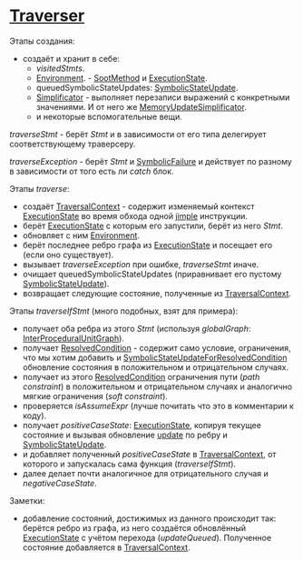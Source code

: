 # [Traverser](../../../../utbot-framework/src/main/kotlin/org/utbot/engine/Traverser.kt)

Этапы создания:
- создаёт и хранит в себe:
  - _visitedStmts_.
  - [Environment](../../../../utbot-framework/src/main/kotlin/org/utbot/engine/DataClasses.kt). - [SootMethod](../abstract/Soot.md) и [ExecutionState](ExecutionState.md).
  - queuedSymbolicStateUpdates: [SymbolicStateUpdate](SymbolicStateUpdate.md).
  - [Simplificator](../../../../utbot-framework/src/main/kotlin/org/utbot/engine/pc/Simplificator.kt) - выполняет перезаписи выражений с конкретными значениями. И от него же [MemoryUpdateSimplificator](../../../../utbot-framework/src/main/kotlin/org/utbot/engine/simplificators/MemoryUpdateSimplificator.kt).
  - и некоторые вспомогательные вещи.

_traverseStmt_ - берёт _Stmt_ и в зависимости от его типа делегирует соответствующему траверсеру.

_traverseException_ - берёт _Stmt_ и [SymbolicFailure](../../../../utbot-framework/src/main/kotlin/org/utbot/engine/DataClasses.kt) и действует по разному в зависимости от того есть ли _catch_ блок.

Этапы _traverse_:
- создаёт [TraversalContext](../../../../utbot-framework/src/main/kotlin/org/utbot/engine/TraversalContext.kt) - содержит изменяемый контекст [ExecutionState](ExecutionState.md) во время обхода одной [jimple](../abstract/Jimple.md) инструкции.
- берёт [ExecutionState](ExecutionState.md) с которым его запустили, берёт из него _Stmt_.
- обновляет с ним [Environment](../../../../utbot-framework/src/main/kotlin/org/utbot/engine/DataClasses.kt).
- берёт последнее ребро графа из [ExecutionState](ExecutionState.md) и посещает его (если оно существует).
- вызывает _traverseException_ при ошибке, _traverseStmt_ иначе.
- очищает queuedSymbolicStateUpdates (приравнивает его пустому [SymbolicStateUpdate](SymbolicStateUpdate.md)).
- возвращает следующие состояние, полученные из [TraversalContext](../../../../utbot-framework/src/main/kotlin/org/utbot/engine/TraversalContext.kt).

Этапы _traverseIfStmt_ (много подобных, взят для примера):
- получает оба ребра из этого _Stmt_ (используя _globalGraph_: [InterProceduralUnitGraph](InterProceduralUnitGraph.md)).
- получает [ResolvedCondition](../../../../utbot-framework/src/main/kotlin/org/utbot/engine/DataClasses.kt) - содержит само условие, ограничения, что мы хотим добавить и [SymbolicStateUpdateForResolvedCondition](../../../../utbot-framework/src/main/kotlin/org/utbot/engine/DataClasses.kt) обновление состояния в положительном и отрицательном случаях.
- получает из этого [ResolvedCondition](../../../../utbot-framework/src/main/kotlin/org/utbot/engine/DataClasses.kt) ограничения пути (_path constraint_) в положительном и отрицательном случаях и аналогично мягкие ограничения (_soft constraint_).
- проверяется _isAssumeExpr_ (лучше почитать что это в комментарии к коду).
- получает _positiveCaseState_: [ExecutionState](ExecutionState.md), копируя текущее состояние и вызывая обновление [update](../../../../utbot-framework/src/main/kotlin/org/utbot/engine/state/ExecutionStateUpdates.kt) по ребру и [SymbolicStateUpdate](SymbolicStateUpdate.md).
- и добавляет полученный _positiveCaseState_ в [TraversalContext](../../../../utbot-framework/src/main/kotlin/org/utbot/engine/TraversalContext.kt), от которого и запускалась сама функция (_traverseIfStmt_).
- далее делает почти аналогичное для отрицательного случая и _negativeCaseState_.

Заметки:
- добавление состояний, достижимых из данного происходит так: берётся ребро из графа, из него создаётся обновлённый [ExecutionState](ExecutionState.md) с учётом перехода (_updateQueued_). Полученное состояние добавляется в [TraversalContext](../../../../utbot-framework/src/main/kotlin/org/utbot/engine/TraversalContext.kt).
